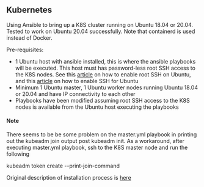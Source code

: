 ## Kubernetes
Using Ansible to bring up a K8S cluster running on Ubuntu 18.04 or 20.04. Tested to work on Ubuntu 20.04 successfully. Note that containerd is used instead of Docker. 

Pre-requisites:
- 1 Ubuntu host with ansible installed, this is where the ansible playbooks will be executed. This host must has password-less root SSH access to the K8S nodes. See this [article](https://linuxconfig.org/allow-ssh-root-login-on-ubuntu-20-04-focal-fossa-linux) on how to enable root SSH on Ubuntu, and this [article](https://linuxize.com/post/how-to-enable-ssh-on-ubuntu-20-04/) on how to enable SSH for Ubuntu
- Minimum 1 Ubuntu master, 1 Ubuntu worker nodes running Ubuntu 18.04 or 20.04 and have IP connectivity to each other
- Playbooks have been modified assuming root SSH access to the K8S nodes is available from the Ubuntu host executing the playbooks

#### Note
There seems to be be some problem on the master.yml playbook in printing out the kubeadm join output post kubeadm init. As a workaround, after executing master.yml playbook, ssh to the K8S master node and run the following

kubeadm token create --print-join-command

Original description of installation process is [here](https://buildvirtual.net/deploy-a-kubernetes-cluster-using-ansible/)
